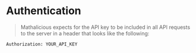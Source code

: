 # Authentication

> Mathalicious expects for the API key to be included in all API requests to the server in a header that looks like the following:

`Authorization: YOUR_API_KEY`
